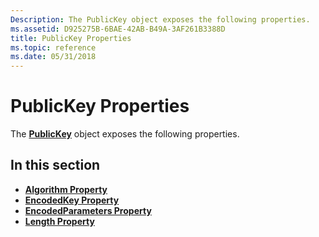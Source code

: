 ```yaml
---
Description: The PublicKey object exposes the following properties.
ms.assetid: D925275B-6BAE-42AB-B49A-3AF261B3388D
title: PublicKey Properties
ms.topic: reference
ms.date: 05/31/2018
---
```


# PublicKey Properties

The [**PublicKey**](publickey.md) object exposes the following properties.

## In this section

-   [**Algorithm Property**](publickey-algorithm.md)
-   [**EncodedKey Property**](publickey-encodedkey.md)
-   [**EncodedParameters Property**](publickey-encodedparameters.md)
-   [**Length Property**](publickey-length.md)

 

 



